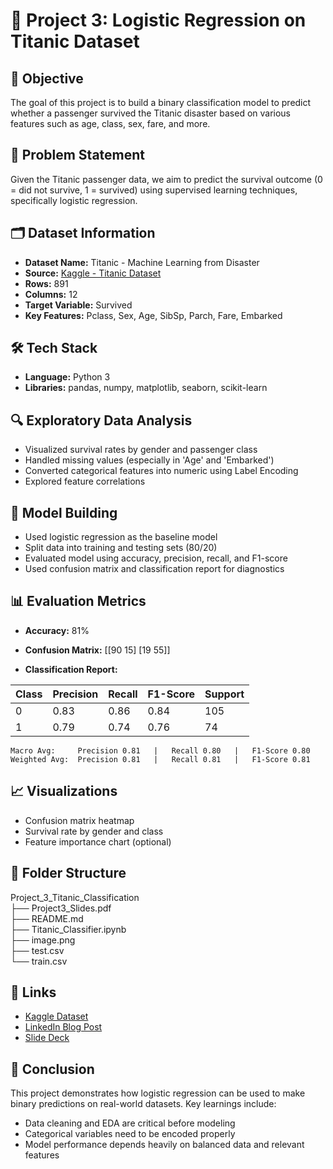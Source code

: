# 🚢 Project 3: Logistic Regression on Titanic Dataset

## 📌 Objective
The goal of this project is to build a binary classification model to predict whether a passenger survived the Titanic disaster based on various features such as age, class, sex, fare, and more.

## 🧠 Problem Statement
Given the Titanic passenger data, we aim to predict the survival outcome (0 = did not survive, 1 = survived) using supervised learning techniques, specifically logistic regression.

## 🗂️ Dataset Information
- **Dataset Name:** Titanic - Machine Learning from Disaster
- **Source:** [Kaggle - Titanic Dataset](https://www.kaggle.com/competitions/titanic/data)
- **Rows:** 891  
- **Columns:** 12  
- **Target Variable:** Survived  
- **Key Features:** Pclass, Sex, Age, SibSp, Parch, Fare, Embarked

## 🛠️ Tech Stack
- **Language:** Python 3
- **Libraries:** pandas, numpy, matplotlib, seaborn, scikit-learn

## 🔍 Exploratory Data Analysis
- Visualized survival rates by gender and passenger class
- Handled missing values (especially in 'Age' and 'Embarked')
- Converted categorical features into numeric using Label Encoding
- Explored feature correlations

## 🧪 Model Building
- Used logistic regression as the baseline model
- Split data into training and testing sets (80/20)
- Evaluated model using accuracy, precision, recall, and F1-score
- Used confusion matrix and classification report for diagnostics

## 📊 Evaluation Metrics
- **Accuracy:** 81%
- **Confusion Matrix:** [[90 15] [19 55]]


- **Classification Report:**

| Class | Precision | Recall | F1-Score | Support |
|-------|-----------|--------|----------|---------|
| 0     | 0.83      | 0.86   | 0.84     | 105     |
| 1     | 0.79      | 0.74   | 0.76     | 74      |
```
Macro Avg:     Precision 0.81   |   Recall 0.80   |   F1-Score 0.80  
Weighted Avg:  Precision 0.81   |   Recall 0.81   |   F1-Score 0.81
```

## 📈 Visualizations
- Confusion matrix heatmap  
- Survival rate by gender and class  
- Feature importance chart (optional)  

## 📁 Folder Structure

Project_3_Titanic_Classification  
├── Project3_Slides.pdf  
├── README.md  
├── Titanic_Classifier.ipynb  
├── image.png  
├── test.csv  
└── train.csv  


## 📎 Links
- [Kaggle Dataset](https://www.kaggle.com/competitions/titanic)
- [LinkedIn Blog Post](https://www.linkedin.com/posts/ridhwan-s_internship-logisticregression-machinelearning-activity-7314919885023690753-YilI?utm_source=share&utm_medium=member_desktop&rcm=ACoAADgcWwYBA84L3SH9WeTjVFF7wNrT2eTPdTw)
- [Slide Deck](https://www.linkedin.com/posts/ridhwan-s_titanic-survival-prediction-using-logistic-activity-7314905809400778752-yy9g?utm_source=share&utm_medium=member_desktop&rcm=ACoAADgcWwYBA84L3SH9WeTjVFF7wNrT2eTPdTw)

## 📌 Conclusion
This project demonstrates how logistic regression can be used to make binary predictions on real-world datasets. Key learnings include:
- Data cleaning and EDA are critical before modeling
- Categorical variables need to be encoded properly
- Model performance depends heavily on balanced data and relevant features

